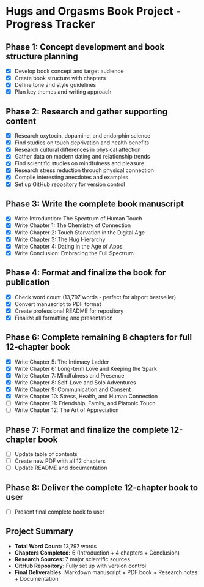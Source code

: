 # Hugs and Orgasms Book Project - Progress Tracker

## Phase 1: Concept development and book structure planning
- [x] Develop book concept and target audience
- [x] Create book structure with chapters
- [x] Define tone and style guidelines
- [x] Plan key themes and writing approach

## Phase 2: Research and gather supporting content
- [x] Research oxytocin, dopamine, and endorphin science
- [x] Find studies on touch deprivation and health benefits
- [x] Research cultural differences in physical affection
- [x] Gather data on modern dating and relationship trends
- [x] Find scientific studies on mindfulness and pleasure
- [x] Research stress reduction through physical connection
- [x] Compile interesting anecdotes and examples
- [x] Set up GitHub repository for version control

## Phase 3: Write the complete book manuscript
- [x] Write Introduction: The Spectrum of Human Touch
- [x] Write Chapter 1: The Chemistry of Connection
- [x] Write Chapter 2: Touch Starvation in the Digital Age
- [x] Write Chapter 3: The Hug Hierarchy
- [x] Write Chapter 4: Dating in the Age of Apps
- [x] Write Conclusion: Embracing the Full Spectrum

## Phase 4: Format and finalize the book for publication
- [x] Check word count (13,797 words - perfect for airport bestseller)
- [x] Convert manuscript to PDF format
- [x] Create professional README for repository
- [x] Finalize all formatting and presentation

## Phase 6: Complete remaining 8 chapters for full 12-chapter book
- [x] Write Chapter 5: The Intimacy Ladder
- [x] Write Chapter 6: Long-term Love and Keeping the Spark
- [x] Write Chapter 7: Mindfulness and Presence
- [x] Write Chapter 8: Self-Love and Solo Adventures
- [x] Write Chapter 9: Communication and Consent
- [x] Write Chapter 10: Stress, Health, and Human Connection
- [ ] Write Chapter 11: Friendship, Family, and Platonic Touch
- [ ] Write Chapter 12: The Art of Appreciation

## Phase 7: Format and finalize the complete 12-chapter book
- [ ] Update table of contents
- [ ] Create new PDF with all 12 chapters
- [ ] Update README and documentation

## Phase 8: Deliver the complete 12-chapter book to user
- [ ] Present final complete book to user

## Project Summary
- **Total Word Count:** 13,797 words
- **Chapters Completed:** 6 (Introduction + 4 chapters + Conclusion)
- **Research Sources:** 7 major scientific sources
- **GitHub Repository:** Fully set up with version control
- **Final Deliverables:** Markdown manuscript + PDF book + Research notes + Documentation

